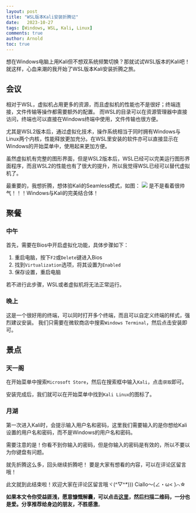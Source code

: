 ```yaml
---
layout: post
title: "WSL版本Kali安装折腾记"
date:   2023-10-27
tags: [Windows, WSL, Kali, Linux]
comments: true
author: Arnold
toc: true
---
```


想在Windows电脑上用Kali但不想双系统频繁切换？那就试试WSL版本的Kali吧！
就这样，心血来潮的我开始了WSL版本Kali安装折腾之旅。

<!-- more -->

## 会议
相对于WSL，虚拟机占用更多的资源，而且虚拟机的性能也不是很好；终端连接，文件传输等操作都需要额外的配置。
而WSL的目录可以在资源管理器中直接访问，终端也可以直接在Windows终端中使用，文件传输也很方便。

尤其是WSL2版本后，通过虚拟化技术，操作系统相当于同时拥有Windows与Linux两个内核，性能释放更加充分。在WSL里安装的软件亦可以直接显示在Windows的开始菜单中，使用起来更加方便。

虽然虚拟机有完整的图形界面，但是WSL2版本后，WSL已经可以完美运行图形界面程序，而且WSL2的性能也有了很大的提升，所以我觉得WSL已经可以替代虚拟机了。

最重要的，我想折腾，想体验Kali的Seamless模式，如图：
![](/images/2023/10/27/kali_wsl/win-kex-sl.png)
是不是看着很帅气！！！Windows与Kali的完美结合体！

## 聚餐
### 中午
首先，需要在Bios中开启虚拟化功能，具体步骤如下：
1. 重启电脑，按下`F2`或`Delete`键进入Bios
2. 找到`Virtualization`选项，将其设置为`Enabled`
3. 保存设置，重启电脑

若不进行此步骤，WSL或者虚拟机将无法正常运行。
### 晚上
这是一个很好用的终端，可以同时打开多个终端，而且可以自定义终端的样式，强烈建议安装。
我们只需要在微软商店中搜索`Windows Terminal`，然后点击安装即可。

## 景点
### 天一阁
在开始菜单中搜索`Microsoft Store`，然后在搜索框中输入`Kali`，点击`获取`即可。

安装完成后，我们就可以在开始菜单中找到`Kali Linux`的图标了。

### 月湖
第一次进入Kali时，会提示输入用户名和密码，这里我们需要输入的是你想给Kali设置的用户名和密码，而不是Windows的用户名和密码。

需要注意的是！你看不到你输入的密码，但是你输入的密码是有效的，所以不要以为你键盘有问题。



就先折腾这么多，回头继续折腾吧！
要是大家有想看的内容，可以在评论区留言哦！

此文就到此结束啦！欢迎大家在评论区留言哦ヾ(^▽^*)))
Ciallo～(∠・ω< )⌒☆

**如果本文令你受益匪浅，愿意慷慨解囊，可以点击[这里](https://dotponder.github.io/likes/)，然后扫描二维码，一分也是爱。分享推荐给身边的朋友，不胜感激**。
